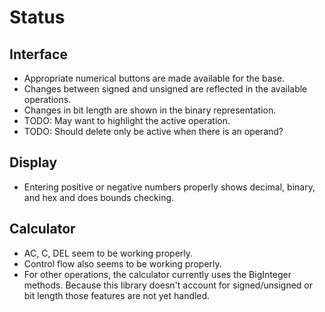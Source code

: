 # Status

## Interface
* Appropriate numerical buttons are made available for the base.
* Changes between signed and unsigned are reflected in the available operations.
* Changes in bit length are shown in the binary representation.
* TODO: May want to highlight the active operation.
* TODO: Should delete only be active when there is an operand?

## Display
* Entering positive or negative numbers properly shows decimal, binary, and hex and does bounds checking.

## Calculator
* AC, C, DEL seem to be working properly.
* Control flow also seems to be working properly.
* For other operations, the calculator currently uses the BigInteger methods. Because this library doesn't account for signed/unsigned or bit length those features are not yet handled.